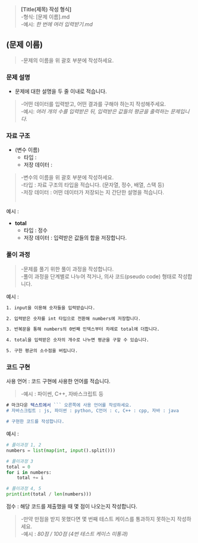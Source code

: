 >**[Title(제목) 작성 형식]** <Br>
>-형식: [문제 이름].md<Br>
>-예시: _한 번에 여러 입력받기.md_<Br>


## (문제 이름)
>-문제의 이름을 위 괄호 부분에 작성하세요.

### 문제 설명

- 문제에 대한 설명을 두 줄 이내로 적습니다.<br>
>    -어떤 데이터를 입력받고, 어떤 결과를 구해야 하는지 작성해주세요.<br>
>    -예시: _여러 개의 수를 입력받은 뒤, 입력받은 값들의 평균을 출력하는 문제입니다._

### 자료 구조

- (변수 이름)<br>
    - 타입 :
    - 저장 데이터 : 
>    -변수의 이름을 위 괄호 부분에 작성하세요.<br>
>    -타입 : 자료 구조의 타입을 적습니다. (문자열, 정수, 배열, 스택 등)<br>
>    -저장 데이터 : 어떤 데이터가 저장되는 지 간단한 설명을 적습니다.<br><br>

예시 : <br>
- **total**
    - 타입 : 정수
    - 저장 데이터 : 입력받은 값들의 합을 저장합니다.

### 풀이 과정

>-문제를 풀기 위한 풀이 과정을 작성합니다.<br>
>-풀이 과정을 단계별로 나누어 적거나, 의사 코드(pseudo code) 형태로 작성합니다.<Br>

예시 :
```txt
1. input을 이용해 숫자들을 입력받습니다.

2. 입력받은 숫자를 int 타입으로 전환해 numbers에 저장합니다.

3. 반복문을 통해 numbers의 0번째 인덱스부터 차례로 total에 더합니다.

4. total을 입력받은 숫자의 개수로 나누면 평균을 구할 수 있습니다.

5. 구한 평균의 소수점을 버립니다.
```

### 코드 구현
사용 언어 : 코드 구현에 사용한 언어를 적습니다.<br>
>-예시 : 파이썬, C++, 자바스크립트 등

```js
# 마크다운 텍스트에서 ``` 오른쪽에 사용 언어를 작성하세요.
# 자바스크립트 : js, 파이썬 : python, C언어 : c, C++ : cpp, 자바 : java

# 구현한 코드를 작성합니다.
```

예시 : 
```python
# 풀이과정 1, 2
numbers = list(map(int, input().split()))

# 풀이과정 3
total = 0
for i in numbers:
    total += i

# 풀이과정 4, 5
print(int(total / len(numbers)))
```


점수 : 해당 코드를 제출했을 때 몇 점이 나오는지 작성합니다.<br>
>    -만약 만점을 받지 못했다면 몇 번째 테스트 케이스를 통과하지 못하는지 작성하세요.<br>
>    -예시 : _80점 / 100점 (4번 테스트 케이스 미통과)_
